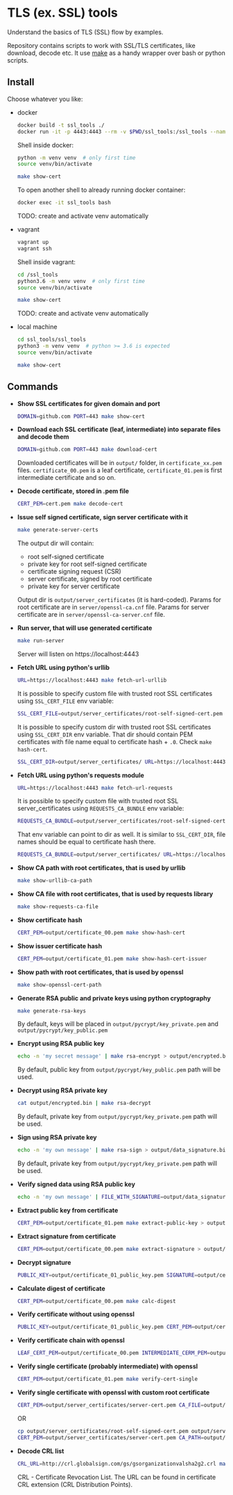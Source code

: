 TLS (ex. SSL) tools
===================

Understand the basics of TLS (SSL) flow by examples.


Repository contains scripts to work with SSL/TLS certificates, like download, decode etc.
It use [make](https://en.wikipedia.org/wiki/Make_(software)) as a handy wrapper over bash or python scripts.

Install
-------

Choose whatever you like:

- docker

    ```bash
    docker build -t ssl_tools ./
    docker run -it -p 4443:4443 --rm -v $PWD/ssl_tools:/ssl_tools --name ssl_tools ssl_tools
    ```

    Shell inside docker:

    ```bash
    python -m venv venv  # only first time
    source venv/bin/activate

    make show-cert
    ```

    To open another shell to already running docker container:
    ```bash
    docker exec -it ssl_tools bash
    ```

    TODO: create and activate venv automatically

- vagrant

    ```bash
    vagrant up
    vagrant ssh
    ```

    Shell inside vagrant:

    ```bash
    cd /ssl_tools
    python3.6 -m venv venv  # only first time
    source venv/bin/activate

    make show-cert
    ```

    TODO: create and activate venv automatically

- local machine

    ```bash
    cd ssl_tools/ssl_tools
    python3 -m venv venv  # python >= 3.6 is expected
    source venv/bin/activate

    make show-cert
    ```

Commands
--------

- **Show SSL certificates for given domain and port**

    ```bash
    DOMAIN=github.com PORT=443 make show-cert
    ```

- **Download each SSL certificate (leaf, intermediate) into separate files and decode them**

    ```bash
    DOMAIN=github.com PORT=443 make download-cert
    ```

    Downloaded certificates will be in `output/` folder, in `certificate_xx.pem` files.
    `certificate_00.pem` is a leaf certificate, `certificate_01.pem` is first intermediate certificate and so on.

- **Decode certificate, stored in .pem file**

    ```bash
    CERT_PEM=cert.pem make decode-cert
    ```

- **Issue self signed certificate, sign server certificate with it**

    ```bash
    make generate-server-certs
    ```

    The output dir will contain:
    - root self-signed certificate
    - private key for root self-signed certificate
    - certificate signing request (CSR)
    - server certificate, signed by root certificate
    - private key for server certificate

    Output dir is `output/server_certificates` (it is hard-coded).
    Params for root certificate are in `server/openssl-ca.cnf` file.
    Params for server certificate are in `server/openssl-ca-server.cnf` file.

- **Run server, that will use generated certificate**

    ```bash
    make run-server
    ```

    Server will listen on https://localhost:4443

- **Fetch URL using python's urllib**

    ```bash
    URL=https://localhost:4443 make fetch-url-urllib
    ```

    It is possible to specify custom file with trusted root SSL certificates using `SSL_CERT_FILE` env variable:
    ```bash
    SSL_CERT_FILE=output/server_certificates/root-self-signed-cert.pem URL=https://localhost:4443 make fetch-url-urllib
    ```

    It is possible to specify custom dir with trusted root SSL certificates using `SSL_CERT_DIR` env variable.
    That dir should contain PEM certificates with file name equal to certificate hash + `.0`.
    Check `make hash-cert`.
    ```bash
    SSL_CERT_DIR=output/server_certificates/ URL=https://localhost:4443 make fetch-url-urllib
    ```

- **Fetch URL using python's requests module**

    ```bash
    URL=https://localhost:4443 make fetch-url-requests
    ```

    It is possible to specify custom file with trusted root SSL server_certificates using `REQUESTS_CA_BUNDLE` env variable:
    ```bash
    REQUESTS_CA_BUNDLE=output/server_certificates/root-self-signed-cert.pem URL=https://localhost:4443 make fetch-url-requests
    ```

    That env variable can point to dir as well. It is similar to `SSL_CERT_DIR`, file names should be equal to certificate hash there.
    ```bash
    REQUESTS_CA_BUNDLE=output/server_certificates/ URL=https://localhost:4443 make fetch-url-requests
    ```
- **Show CA path with root certificates, that is used by urllib**

    ```bash
    make show-urllib-ca-path
    ```

- **Show CA file with root certificates, that is used by requests library**

    ```bash
    make show-requests-ca-file
    ```

- **Show certificate hash**

    ```bash
    CERT_PEM=output/certificate_00.pem make show-hash-cert
    ```

- **Show issuer certificate hash**

    ```bash
    CERT_PEM=output/certificate_01.pem make show-hash-cert-issuer
    ```

- **Show path with root certificates, that is used by openssl**

    ```bash
    make show-openssl-cert-path
    ```

- **Generate RSA public and private keys using python cryptography**

    ```bash
    make generate-rsa-keys
    ```

    By default, keys will be placed in `output/pycrypt/key_private.pem` and `output/pycrypt/key_public.pem`

- **Encrypt using RSA public key**

    ```bash
    echo -n 'my secret message' | make rsa-encrypt > output/encrypted.bin
    ```

    By default, public key from `output/pycrypt/key_public.pem` path will be used.

- **Decrypt using RSA private key**

    ```bash
    cat output/encrypted.bin | make rsa-decrypt
    ```

    By default, private key from `output/pycrypt/key_private.pem` path will be used.

- **Sign using RSA private key**

    ```bash
    echo -n 'my own message' | make rsa-sign > output/data_signature.bin
    ```

    By default, private key from `output/pycrypt/key_private.pem` path will be used.

- **Verify signed data using RSA public key**

    ```bash
    echo -n 'my own message' | FILE_WITH_SIGNATURE=output/data_signature.bin make rsa-verify
    ```

- **Extract public key from certificate**

    ```bash
    CERT_PEM=output/certificate_01.pem make extract-public-key > output/certificate_01_public_key.pem
    ```

- **Extract signature from certificate**

    ```bash
    CERT_PEM=output/certificate_00.pem make extract-signature > output/certificate_00_signature.bin
    ```

- **Decrypt signature**

    ```bash
    PUBLIC_KEY=output/certificate_01_public_key.pem SIGNATURE=output/certificate_00_signature.bin make decrypt-signature
    ```

- **Calculate digest of certificate**

    ```bash
    CERT_PEM=output/certificate_00.pem make calc-digest
    ```

- **Verify certificate without using openssl**

    ```bash
    PUBLIC_KEY=output/certificate_01_public_key.pem CERT_PEM=output/certificate_00.pem make rsa-verify-cert
    ```

- **Verify certificate chain with openssl**

    ```bash
    LEAF_CERT_PEM=output/certificate_00.pem INTERMEDIATE_CERM_PEM=output/certificate_01.pem make verify-cert-chain
    ```

- **Verify single certificate (probably intermediate) with openssl**

    ```bash
    CERT_PEM=output/certificate_01.pem make verify-cert-single
    ```

- **Verify single certificate with openssl with custom root certificate**

    ```bash
    CERT_PEM=output/server_certificates/server-cert.pem CA_FILE=output/server_certificates/root-self-signed-cert.pem make verify-custom-cert
    ```

    OR
    ```bash
    cp output/server_certificates/root-self-signed-cert.pem output/server_certificates/`CERT_PEM=output/server_certificates/root-self-signed-cert.pem make show-hash-cert`.0
    CERT_PEM=output/server_certificates/server-cert.pem CA_PATH=output/server_certificates make verify-custom-cert
    ```

- **Decode CRL list**

    ```bash
    CRL_URL=http://crl.globalsign.com/gs/gsorganizationvalsha2g2.crl make decode-crl
    ```

    CRL - Certificate Revocation List.
    The URL can be found in certificate CRL extension (CRL Distribution Points).
